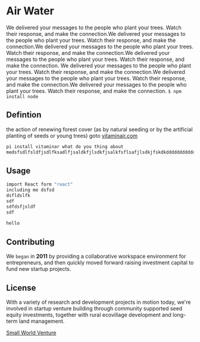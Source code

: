 # Air Water

We delivered your messages to the people who plant your trees. Watch their response, and make the connection.We delivered your messages to the people who plant your trees. Watch their response, and make the connection.We delivered your messages to the people who plant your trees. Watch their response, and make the connection.We delivered your messages to the people who plant your trees. Watch their response, and make the connection. We delivered your messages to the people who plant your trees. Watch their response, and make the connection.We delivered your messages to the people who plant your trees. Watch their response, and make the connection.We delivered your messages to the people who plant your trees.
Watch their response, and make the connection. `$ npm install node`

## Defintion

the action of renewing forest cover (as by natural seeding or by the artificial planting of seeds or young trees) goto [vitaminair.com](https://www.vitaminair.org/)

```bash
pi install vitaminar what do you thing about
medsfsdlfsldfjsdlfksadlfjsaldkfjlsdkfjsalkfsflsafjlsdkjfskdkddddddddddddddkslafkkjl
```

## Usage

```bash
import React form "react"
including me dsfsd
dsfldslfk
sdf
sdfdsfjsldf
sdf
 
hello
```

## Contributing

We `began` in **2011** by providing a collaborative workspace environment for entrepreneurs, and then quickly moved forward raising investment capital to fund new startup projects.

## License

With a variety of research and development projects in motion today, we're involved in startup venture building through community supported seed equity investments, together with rural ecovillage development and long-term land management.

[Small World Venture](https://smallworldventure.com/)
